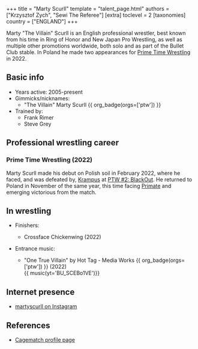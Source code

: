 +++
title = "Marty Scurll"
template = "talent_page.html"
authors = ["Krzysztof Zych", "Sewi The Referee"]
[extra]
toclevel = 2
[taxonomies]
country = ["ENGLAND"]
+++

Marty "The Villain" Scurll is an English professional wrestler, best known from his time in Ring of Honor and New Japan Pro Wrestling, as well as multiple other promotions worldwide, both solo and as part of the Bullet Club stable. In Poland he made two appearances for [Prime Time Wrestling](@/o/ptw.md) in 2022.

## Basic info

* Years active: 2005-present
* Gimmicks/nicknames:
  - "The Villain" Marty Scurll {{ org_badge(orgs=['ptw']) }}
* Trained by:
  - Frank Rimer
  - Steve Grey
 
## Professional wrestling career

### Prime Time Wrestling (2022)

Marty Scurll made his debut on Polish soil in February 2022, where he faced, and was defeated by, [Krampus](@/w/krampus.md) at [PTW #2: BlackOut](@/e/ptw/2022-02-19-ptw-2-blackout.md). He returned to Poland in November of the same year, this time facing [Primate](@/w/primate.md) and emerging victorious from the match.

## In wrestling

* Finishers:
  - Crossface Chickenwing (2022)

* Entrance music:
  - "One True Villain" by Hot Tag - Media Works
 {{ org_badge(orgs=['ptw']) }} (2022) <br>
 {{ music(yt='BU_SCEBo1VE')}}

## Internet presence

* [martyscurll on Instagram](https://www.instagram.com/martyscurll)

## References

* [Cagematch profile page](https://www.cagematch.net/?id=2&nr=4255)

